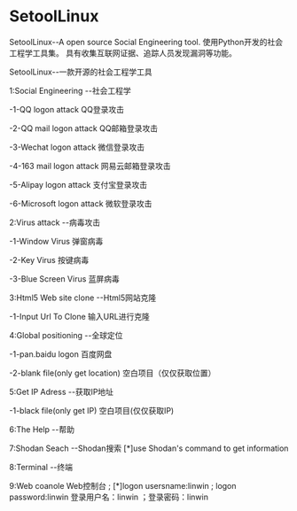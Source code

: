 # SetoolLinux
SetoolLinux--A open source Social Engineering tool.
使用Python开发的社会工程学工具集。
具有收集互联网证据、追踪人员发现漏洞等功能。

SetoolLinux--一款开源的社会工程学工具

1:Social Engineering  --社会工程学

  -1-QQ logon attack               QQ登录攻击
  
  -2-QQ mail logon attack       QQ邮箱登录攻击
  
  -3-Wechat logon attack        微信登录攻击
  
  -4-163 mail logon attack      网易云邮箱登录攻击
  
  -5-Alipay logon attack          支付宝登录攻击
  
  -6-Microsoft logon attack     微软登录攻击
  
2:Virus attack  --病毒攻击

  -1-Window Virus                  弹窗病毒
  
  -2-Key Virus                         按键病毒
  
  -3-Blue Screen Virus           蓝屏病毒
  
3:Html5 Web site clone  --Html5网站克隆

  -1-Input Url To Clone           输入URL进行克隆
  
4:Global positioning  --全球定位

  -1-pan.baidu logon             百度网盘
  
  -2-blank file(only get location)      空白项目（仅仅获取位置）
  
5:Get IP Adress  --获取IP地址

  -1-black file(only get IP)     空白项目(仅仅获取IP)
  
6:The Help  --帮助 

7:Shodan Seach  --Shodan搜索 [*]use Shodan's command to get information

8:Terminal  --终端  

9:Web coanole Web控制台 ; [*]logon usersname:linwin ; logon password:linwin 登录用户名：linwin ；登录密码：linwin
